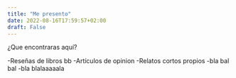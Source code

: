 ```yaml
---
title: "Me presento"
date: 2022-08-16T17:59:57+02:00
draft: False
---
```


¿Que encontraras aquí?

-Reseñas de libros bb
-Artículos de opinion
-Relatos cortos propios
-bla bal bal
-bla blalaaaaala